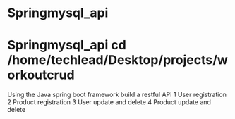 # Springmysql_api
# Springmysql_api cd /home/techlead/Desktop/projects/workoutcrud
Using the Java spring boot framework build a restful API
   1 User registration
   2 Product registration
   3 User update and delete
   4 Product update and delete
